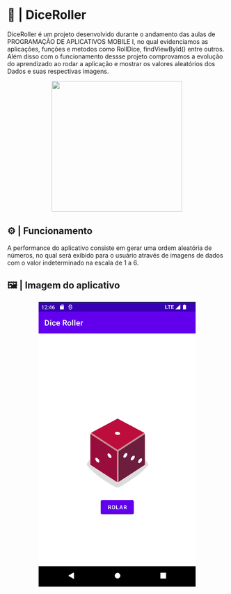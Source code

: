 # 🎲 | DiceRoller

DiceRoller é um projeto desenvolvido durante o andamento das aulas de PROGRAMAÇÃO DE APLICATIVOS MOBILE I, no qual evidenciamos as aplicações, funções e metodos  como RollDice, findViewById() entre outros. Além disso com o funcionamento dessse projeto comprovamos a evolução do aprendizado ao rodar a aplicação e mostrar os valores aleatórios dos Dados e suas respectivas imagens. 

<div align="center">
<img width="300" height="300" src="https://user-images.githubusercontent.com/86070257/227068295-d498cc03-499b-4cac-b5b2-fddd4fda32c0.png">
</div>

## ⚙️ | Funcionamento

A performance do aplicativo consiste em gerar uma ordem aleatória de números, no qual será exibido para o usuário através de imagens de dados com o valor indeterminado na escala de 1 a 6.

## 🖼️ | Imagem do aplicativo
<div align="center">
<img src="./imagensreadme/DiceRoller.png">
  </div>
